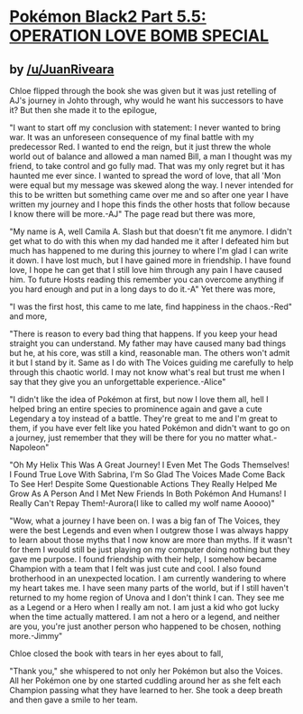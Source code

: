 # [Pokémon Black2 Part 5.5: OPERATION LOVE BOMB SPECIAL](http://www.reddit.com/r/twitchplayspokemon/comments/2akao1/lore_pok%C3%A9mon_black2_part_55_operation_love_bomb/)
## by [/u/JuanRiveara](http://www.reddit.com/user/JuanRiveara)


Chloe flipped through the book she was given but it was just retelling of AJ's journey in Johto through, why would he want his successors to have it? But then she made it to the epilogue,

"I want to start off my conclusion with statement: I never wanted to bring war. It was an unforeseen consequence of my final battle with my predecessor Red. I wanted to end the reign, but it just threw the whole world out of balance and allowed a man named Bill, a man I thought was my friend, to take control and go fully mad. That was my only regret but it has haunted me ever since. I wanted to spread the word of love, that all 'Mon were equal but my message was skewed along the way. I never intended for this to be written but something came over me and so after one year I have written my journey and I hope this finds the other hosts that follow because I know there will be more.-AJ" The page read but there was more,

"My name is A, well Camila A. Slash but that doesn't fit me anymore. I didn't get what to do with this when my dad handed me it after I defeated him but much has happened to me during this journey to where I'm glad I can write it down. I have lost much, but I have gained more in friendship. I have found love, I hope he can get that I still love him through any pain I have caused him. To future Hosts reading this remember you can overcome anything if you hard enough and put in a long days to do it.-A" Yet there was more,

"I was the first host, this came to me late, find happiness in the chaos.-Red" and more,

"There is reason to every bad thing that happens. If you keep your head straight you can understand. My father may have caused many bad things but he, at his core, was still a kind, reasonable man. The others won't admit it but I stand by it. Same as I do with The Voices guiding me carefully to help through this chaotic world. I may not know what's real but trust me when I say that they give you an unforgettable experience.-Alice" 

"I didn't like the idea of Pokémon at first, but now I love them all, hell I helped bring an entire species to prominence again and gave a cute Legendary a toy instead of a battle. They're great to me and I'm great to them, if you have ever felt like you hated Pokémon and didn't want to go on a journey, just remember that they will be there for you no matter what.-Napoleon" 

"Oh My Helix This Was A Great Journey! I Even Met The Gods Themselves! I Found True Love With Sabrina, I'm So Glad The Voices Made Come Back To See Her! Despite Some Questionable Actions They Really Helped Me Grow As A Person And I Met New Friends In Both Pokémon And Humans! I Really Can't Repay Them!-Aurora(I like to called my wolf name Aoooo)"

"Wow, what a journey I have been on. I was a big fan of The Voices, they were the best Legends and even when I outgrew those I was always happy to learn about those myths that I now know are more than myths. If it wasn't for them I would still be just playing on my computer doing nothing but they gave me purpose. I found friendship with their help, I somehow became Champion with a team that I felt was just cute and cool. I also found brotherhood in an unexpected location. I am currently wandering to where my heart takes me. I have seen many parts of the world, but if I still haven't returned to my home region of Unova and I don't think I can. They see me as a Legend or a Hero when I really am not. I am just a kid who got lucky when the time actually mattered. I am not a hero or a legend, and neither are you, you're just another person who happened to be chosen, nothing more.-Jimmy"

Chloe closed the book with tears in her eyes about to fall,

"Thank you," she whispered to not only her Pokémon but also the Voices. All her Pokémon one by one started cuddling around her as she felt each Champion passing what they have learned to her. She took a deep breath and then gave a smile to her team.
